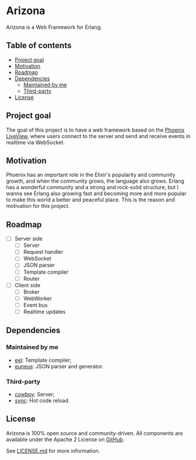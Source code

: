 # Arizona

Arizona is a Web Framework for Erlang.

## Table of contents

- [Project goal](#project-goal)
- [Motivation](#motivation)
- [Roadmap](#roadmap)
- [Dependencies](#dependencies)
    - [Maintained by me](#maintained-by-me)
    - [Third-party](#third-party)
- [License](#license)

## Project goal

The goal of this project is to have a web framework based on the [Phoenix LiveView](https://hexdocs.pm/phoenix_live_view/Phoenix.LiveView.html), where users connect to the server and send and receive events in realtime via WebSocket.

## Motivation

Phoenix has an important role in the Elixir's popularity and community growth, and when the community grows, the language also grows. Erlang has a wonderful community and a strong and rock-solid structure, but I wanna see Erlang also growing fast and becoming more and more popular to make this world a better and peaceful place. This is the reason and motivation for this project.

## Roadmap

- [ ] Server side
    - [ ] Server
    - [ ] Request handler
    - [ ] WebSocket
    - [ ] JSON parser
    - [ ] Template compiler
    - [ ] Router
- [ ] Client side
    - [ ] Broker
    - [ ] WebWorker
    - [ ] Event bus
    - [ ] Realtime updates

## Dependencies

### Maintained by me

- [eel](https://github.com/williamthome/eel): Template compiler;
- [euneus](https://github.com/williamthome/euneus): JSON parser and generator.

### Third-party

- [cowboy](https://github.com/ninenines/cowboy): Server;
- [sync](https://github.com/rustyio/sync.git): Hot code reload.

## License

Arizona is 100% open source and community-driven. All components are available under the Apache 2 License on [GitHub](https://github.com/spawnfest/arizona).

See [LICENSE.md](LICENSE.md) for more information.
